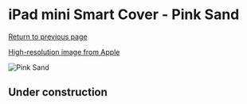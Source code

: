 # iPad mini Smart Cover - Pink Sand

[Return to previous page](/ipad_mini4)

[High-resolution image from Apple](https://store.storeimages.cdn-apple.com/8756/as-images.apple.com/is/MVQF2?wid=4500&hei=4500&fmt=png)

<div style="width: 512px"><img src="/almost_uncompressed/MVQF2.webp" alt="Pink Sand"></div>

## Under construction
